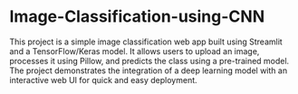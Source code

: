 # Image-Classification-using-CNN
This project is a simple image classification web app built using Streamlit and a TensorFlow/Keras model. It allows users to upload an image, processes it using Pillow, and predicts the class using a pre-trained model. The project demonstrates the integration of a deep learning model with an interactive web UI for quick and easy deployment.
